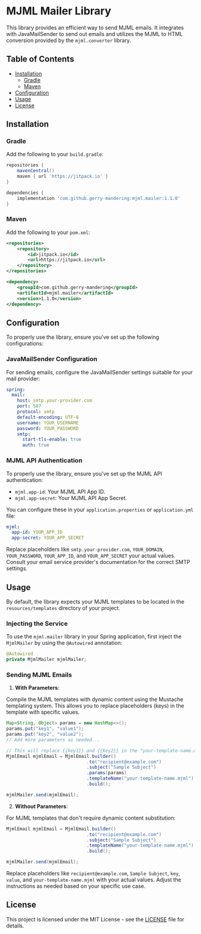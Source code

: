 # MJML Mailer Library

This library provides an efficient way to send MJML emails. It integrates with JavaMailSender to send out emails and utilizes the MJML to HTML conversion provided by the `mjml.converter` library.

## Table of Contents

- [Installation](#installation)
  - [Gradle](#gradle)
  - [Maven](#maven)
- [Configuration](#configuration)
- [Usage](#usage)
- [License](#license)

## Installation

### Gradle

Add the following to your `build.gradle`:

```gradle
repositories {
    mavenCentral()
    maven { url 'https://jitpack.io' }
}

dependencies {
    implementation 'com.github.gerry-mandering:mjml.mailer:1.1.0'
}
```

### Maven

Add the following to your `pom.xml`:

```xml
<repositories>
    <repository>
        <id>jitpack.io</id>
        <url>https://jitpack.io</url>
    </repository>
</repositories>

<dependency>
    <groupId>com.github.gerry-mandering</groupId>
    <artifactId>mjml.mailer</artifactId>
    <version>1.1.0</version>
</dependency>
```

## Configuration

To properly use the library, ensure you've set up the following configurations:

### JavaMailSender Configuration

For sending emails, configure the JavaMailSender settings suitable for your mail provider:

```yml
spring:
  mail:
    host: smtp.your-provider.com
    port: 587
    protocol: smtp
    default-encoding: UTF-8
    username: YOUR_USERNAME
    password: YOUR_PASSWORD
    smtp:
      start-tls-enable: true
      auth: true
```

### MJML API Authentication

To properly use the library, ensure you've set up the MJML API authentication:

- `mjml.app-id`: Your MJML API App ID.
- `mjml.app-secret`: Your MJML API App Secret.

You can configure these in your `application.properties` or `application.yml` file:

```yml
mjml:
  app-id: YOUR_APP_ID
  app-secret: YOUR_APP_SECRET
```

Replace placeholders like `smtp.your-provider.com`, `YOUR_DOMAIN`, `YOUR_PASSWORD`, `YOUR_APP_ID`, and `YOUR_APP_SECRET` your actual values. Consult your email service provider's documentation for the correct SMTP settings.

## Usage

By default, the library expects your MJML templates to be located in the `resources/templates` directory of your project.

### Injecting the Service

To use the `mjml.mailer` library in your Spring application, first inject the `MjmlMailer` by using the `@Autowired` annotation:

```java
@Autowired
private MjmlMailer mjmlMailer;
```

### Sending MJML Emails

1. **With Parameters**:

Compile the MJML templates with dynamic content using the Mustache templating system. This allows you to replace placeholders (keys) in the template with specific values. 

```java
Map<String, Object> params = new HashMap<>();
params.put("key1", "value1");
params.put("key2", "value2");
// Add more parameters as needed...

// This will replace {{key1}} and {{key2}} in the "your-template-name.mjml" with "value1" and "value2" respectively.
MjmlEmail mjmlEmail = MjmlEmail.builder()
                              .to("recipient@example.com")
                              .subject("Sample Subject")
                              .params(params)
                              .templateName("your-template-name.mjml")
                              .build();

mjmlMailer.send(mjmlEmail);
```

2. **Without Parameters**:

For MJML templates that don't require dynamic content substitution:

```java
MjmlEmail mjmlEmail = MjmlEmail.builder()
                              .to("recipient@example.com")
                              .subject("Sample Subject")
                              .templateName("your-template-name.mjml")
                              .build();

mjmlMailer.send(mjmlEmail);
```

Replace placeholders like `recipient@example.com`, `Sample Subject`, `key`, `value`, and `your-template-name.mjml` with your actual values. Adjust the instructions as needed based on your specific use case.

## License

This project is licensed under the MIT License - see the [LICENSE](LICENSE) file for details.
